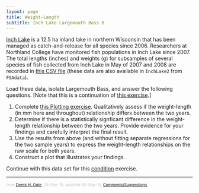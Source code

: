 ```yaml
---
layout: page
title: Weight-Length
subtitle: Inch Lake Largemouth Bass B
---
```


[Inch Lake](http://dnr.wi.gov/lakes/lakepages/LakeDetail.aspx?wbic=2764300&page=facts) is a 12.5 ha inland lake in northern Wisconsin that has been managed as catch-and-release for all species since 2006.  Researchers at Northland College have monitored fish populations in Inch Lake since 2007.  The total lengths (inches) and weights (g) for subsamples of several species of fish collected from Inch Lake in May of 2007 and 2008 are recorded in [this CSV file](data/InchLake2.csv) (these data are also available in `InchLake2` from `FSAdata`).

Load these data, isolate Largemouth Bass, and answer the following questions.  [Note that this is a continuation of [this exercise](Inch_WLLargemouthBass_A.html).]

1. Complete [this Plotting exercise](Inch_Plotting.html).  Qualitatively assess if the weight-length (in mm here and throughout) relationship differs between the two years.
1. Determine if there is a statistically signficant difference in the weight-length relationship between the two years.  Provide evidence for your findings and carefully interpret the final result.
1. Use the results from above (and without fitting separate regressions for the two sample years) to express the weight-length relationships on the raw scale for both years.
1. Construct a plot that illustrates your findings.

Continue with this data set for this [condition](Inch_ConditionLargemouthBass.html) exercise.

---
<p style="font-size: 0.75em; color: c6c6c6;">from <a href="http://derekogle.com">Derek H. Ogle</a>, 29-Sep-15, updated 30-Sep-15, <a href="mailto:fishr@derekogle.com?subject=Inch Lake Largemouth Bass Weight-Length (B) Exercise">Comments/Suggestions</a></p>

<style type="text/css">
ol ol { list-style-type: lower-alpha; }
</style>
